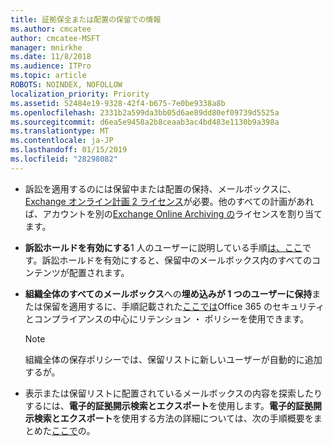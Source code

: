 ```yaml
---
title: 証拠保全または配置の保留での情報
ms.author: cmcatee
author: cmcatee-MSFT
manager: mnirkhe
ms.date: 11/8/2018
ms.audience: ITPro
ms.topic: article
ROBOTS: NOINDEX, NOFOLLOW
localization_priority: Priority
ms.assetid: 52484e19-9328-42f4-b675-7e0be9338a8b
ms.openlocfilehash: 2331b2a599da3bb05d6ae89dd80ef09739d5525a
ms.sourcegitcommit: d6ea5e9458a2b8ceaab3ac4bd483e1130b9a398a
ms.translationtype: MT
ms.contentlocale: ja-JP
ms.lasthandoff: 01/15/2019
ms.locfileid: "28298082"
---
```

- 訴訟を適用するのには保留中または配置の保持、メールボックスに、 [Exchange オンライン計画 2 ライセンス](https://docs.microsoft.com/en-us/office365/servicedescriptions/office-365-platform-service-description/office-365-plan-options)が必要。他のすべての計画があれば、アカウントを別の[Exchange Online Archiving の](https://docs.microsoft.com/en-us/office365/servicedescriptions/exchange-online-archiving-service-description/exchange-online-archiving-service-description)ライセンスを割り当てます。 
    
- **訴訟ホールドを有効にする**1 人のユーザーに説明している手順[は、ここ](https://docs.microsoft.com/en-us/office365/SecurityCompliance/place-a-mailbox-on-litigation-hold)です。訴訟ホールドを有効にすると、保留中のメールボックス内のすべてのコンテンツが配置されます。
    
- **組織全体のすべてのメールボックス**への**埋め込みが 1 つのユーザーに保持**または保留を適用するに、手順記載された[ここでは](https://docs.microsoft.com/en-us/Office365/securitycompliance/retention-policies )Office 365 のセキュリティとコンプライアンスの中心にリテンション ・ ポリシーを使用できます。
    
    > [!NOTE]
    > 組織全体の保存ポリシーでは、保留リストに新しいユーザーが自動的に追加するが。 
  
- 表示または保留リストに配置されているメールボックスの内容を探索したりするには、**電子的証拠開示検索とエクスポート**を使用します。**電子的証拠開示検索とエクスポート**を使用する方法の詳細については、次の手順概要をまとめた[ここで](https://docs.microsoft.com/en-us/office365/securitycompliance/export-search-results)の。
    

